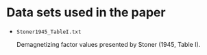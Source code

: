 # Data sets used in the paper

* `Stoner1945_TableI.txt`

    Demagnetizing factor values presented by Stoner (1945, Table I).

